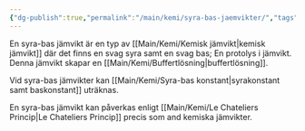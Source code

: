 ```yaml
---
{"dg-publish":true,"permalink":"/main/kemi/syra-bas-jaemvikter/","tags":["kemi","jämvikter","syra-bas"]}
---
```



En syra-bas jämvikt är en typ av [[Main/Kemi/Kemisk jämvikt\|kemisk jämvikt]] där det finns en svag syra samt en svag bas; En protolys i jämvikt. Denna jämvikt skapar en [[Main/Kemi/Buffertlösning\|buffertlösning]].

Vid syra-bas jämvikter kan [[Main/Kemi/Syra-bas konstant\|syrakonstant samt baskonstant]] uträknas.

En syra-bas jämvikt kan påverkas enligt [[Main/Kemi/Le Chateliers Princip\|Le Chateliers Princip]] precis som and kemiska jämvikter.
